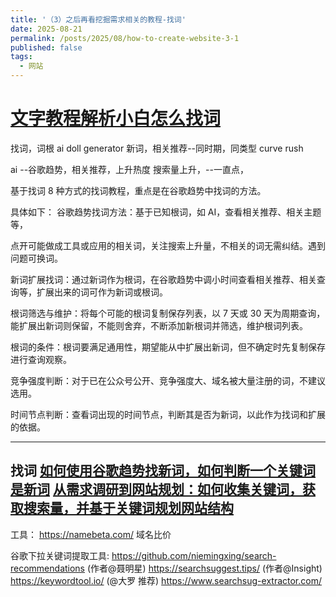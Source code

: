 ```yaml
---
title: '（3）之后再看挖掘需求相关的教程-找词'
date: 2025-08-21
permalink: /posts/2025/08/how-to-create-website-3-1
published: false
tags:
  - 网站
---
```


# [文字教程解析小白怎么找词](https://new.web.cafe/tutorial/detail/fp0zl0dtob)

找词，词根
ai doll generator 新词，相关推荐--同时期，同类型 curve rush

ai --谷歌趋势，相关推荐，上升热度 搜索量上升，--一直点，

基于找词 8 种方式的找词教程，重点是在谷歌趋势中找词的方法。

具体如下： 谷歌趋势找词方法：基于已知根词，如 AI，查看相关推荐、相关主题等，

点开可能做成工具或应用的相关词，关注搜索上升量，不相关的词无需纠结。遇到问题可换词。

新词扩展找词：通过新词作为根词，在谷歌趋势中调小时间查看相关推荐、相关查询等，扩展出来的词可作为新词或根词。

根词筛选与维护：将每个可能的根词复制保存列表，以 7 天或 30 天为周期查询，能扩展出新词则保留，不能则舍弃，不断添加新根词并筛选，维护根词列表。

根词的条件：根词要满足通用性，期望能从中扩展出新词，但不确定时先复制保存进行查询观察。

竞争强度判断：对于已在公众号公开、竞争强度大、域名被大量注册的词，不建议选用。

时间节点判断：查看词出现的时间节点，判断其是否为新词，以此作为找词和扩展的依据。

---
找词
[如何使用谷歌趋势找新词，如何判断一个关键词是新词](https://new.web.cafe/tutorial/detail/0vz7te71m0)
[从需求调研到网站规划：如何收集关键词，获取搜索量，并基于关键词规划网站结构](https://new.web.cafe/tutorial/detail/lmlpg7ae96)
---
工具：
https://namebeta.com/ 域名比价

谷歌下拉关键词提取工具:
https://github.com/niemingxing/search-recommendations (作者@聂明星)
https://searchsuggest.tips/ (作者@Insight)
https://keywordtool.io/ (@大罗 推荐)
https://www.searchsug-extractor.com/